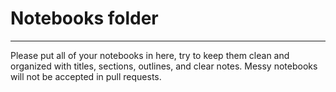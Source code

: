 # Notebooks folder
---
Please put all of your notebooks in here, try to keep them clean and organized with titles, sections, outlines, and clear notes. Messy notebooks will not be accepted in pull requests.